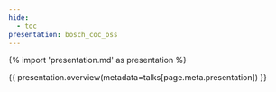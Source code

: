 ```yaml
---
hide:
  - toc
presentation: bosch_coc_oss
---
```


{% import 'presentation.md' as presentation %}

{{ presentation.overview(metadata=talks[page.meta.presentation]) }}

